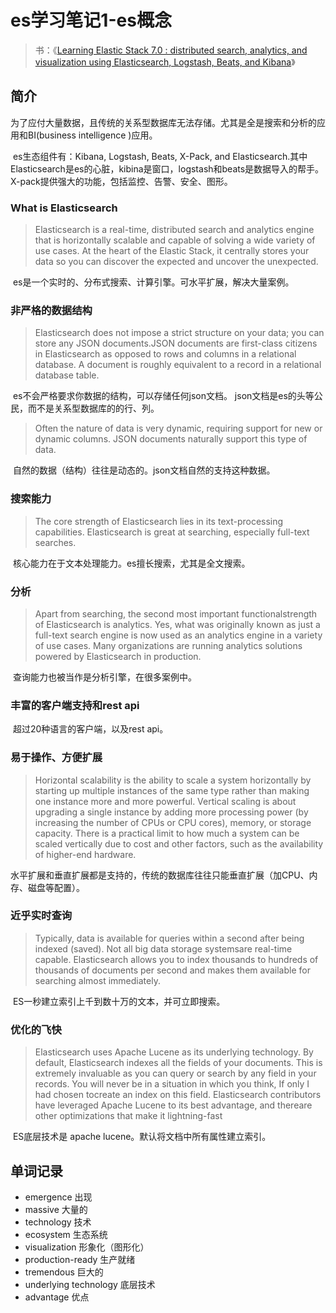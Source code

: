 # es学习笔记1-es概念

> 书：《[Learning Elastic Stack 7.0 : distributed search, analytics, and visualization using Elasticsearch, Logstash, Beats, and Kibana](https://zh.pb1lib.org/book/11034550/bfdc9f)》

## 简介

​		为了应付大量数据，且传统的关系型数据库无法存储。尤其是全是搜索和分析的应用和BI(business intelligence )应用。

​		es生态组件有：Kibana, Logstash, Beats, X-Pack, and Elasticsearch.其中Elasticsearch是es的心脏，kibina是窗口，logstash和beats是数据导入的帮手。X-pack提供强大的功能，包括监控、告警、安全、图形。

### What is Elasticsearch 

> Elasticsearch is a real-time, distributed search and analytics engine that is horizontally scalable and capable of solving a wide variety of use cases. At the heart of the Elastic Stack, it centrally stores your data so you can discover the expected and uncover the unexpected.

​		es是一个实时的、分布式搜索、计算引擎。可水平扩展，解决大量案例。

### 非严格的数据结构

> Elasticsearch does not impose a strict structure on your data; you can store any JSON documents.JSON documents are first-class citizens in Elasticsearch as opposed to rows and columns in a relational database. A document is roughly equivalent to a record in a relational database table. 

​		es不会严格要求你数据的结构，可以存储任何json文档。 json文档是es的头等公民，而不是关系型数据库的的行、列。

> Often the nature of data is very dynamic, requiring support for new or dynamic columns. JSON documents naturally support this type of data. 

​		自然的数据（结构）往往是动态的。json文档自然的支持这种数据。

### 搜索能力

> The core strength of Elasticsearch lies in its text-processing capabilities. Elasticsearch is great at searching, especially full-text searches. 

​		核心能力在于文本处理能力。es擅长搜索，尤其是全文搜索。

### 分析

> Apart from searching, the second most important functionalstrength of Elasticsearch is analytics. Yes, what was originally known as just a full-text search engine is now used as an analytics engine in a variety of use cases. Many organizations are running analytics solutions powered by Elasticsearch in production.

​		查询能力也被当作是分析引擎，在很多案例中。

### 丰富的客户端支持和rest api

​		超过20种语言的客户端，以及rest api。

### 易于操作、方便扩展

> Horizontal scalability is the ability to scale a system horizontally by starting up multiple instances of the same type rather than making one instance more and more powerful. Vertical scaling is about upgrading a single instance by adding more processing power (by increasing the number of CPUs or CPU cores), memory, or storage capacity. There is a practical limit to how much a system can be scaled vertically due to cost and other factors, such as the availability of higher-end hardware. 

​		水平扩展和垂直扩展都是支持的，传统的数据库往往只能垂直扩展（加CPU、内存、磁盘等配置）。

### 近乎实时查询

> Typically, data is available for queries within a second after being indexed (saved). Not all big data storage systemsare real-time capable. Elasticsearch allows you to index thousands to hundreds of thousands of documents per second and makes them available for searching almost immediately.

​		ES一秒建立索引上千到数十万的文本，并可立即搜索。

### 优化的飞快

> Elasticsearch uses Apache Lucene as its underlying technology. By default, Elasticsearch indexes all the fields of your documents. This is extremely invaluable as you can query or search by any field in your records. You will never be in a situation in which you think, If only I had chosen tocreate an index on this field. Elasticsearch contributors have leveraged Apache Lucene to its best advantage, and thereare other optimizations that make it lightning-fast

​		ES底层技术是 apache lucene。默认将文档中所有属性建立索引。



## 单词记录

- emergence 出现
- massive 大量的
- technology 技术
- ecosystem 生态系统
- visualization 形象化（图形化）
- production-ready 生产就绪
- tremendous 巨大的
- underlying technology 底层技术
- advantage 优点

